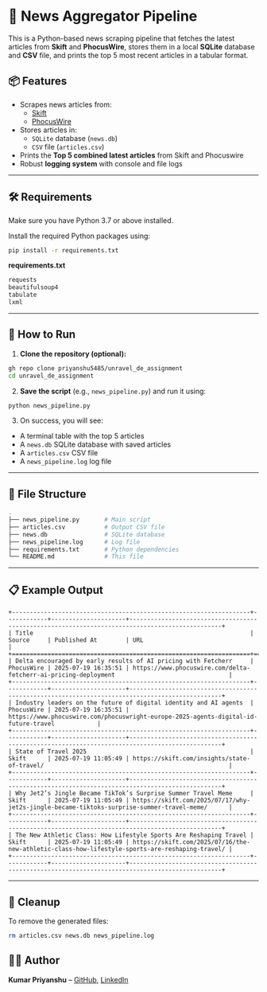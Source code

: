 # 📰 News Aggregator Pipeline

This is a Python-based news scraping pipeline that fetches the latest articles from **Skift** and **PhocusWire**, stores them in a local **SQLite** database and **CSV** file, and prints the top 5 most recent articles in a tabular format.

## 📦 Features

- Scrapes news articles from:
  - [Skift](https://skift.com)
  - [PhocusWire](https://www.phocuswire.com/Latest-News)
- Stores articles in:
  - `SQLite` database (`news.db`)
  - `CSV` file (`articles.csv`)
- Prints the **Top 5 combined latest articles** from Skift and Phocuswire
- Robust **logging system** with console and file logs

---

## 🛠️ Requirements

Make sure you have Python 3.7 or above installed.

Install the required Python packages using:

```bash
pip install -r requirements.txt
```

**requirements.txt**
```txt
requests
beautifulsoup4
tabulate
lxml
```

---

## 🚀 How to Run

1. **Clone the repository (optional):**

```bash
gh repo clone priyanshu5485/unravel_de_assignment
cd unravel_de_assignment
```

2. **Save the script** (e.g., `news_pipeline.py`) and run it using:

```bash
python news_pipeline.py
```

3. On success, you will see:

- A terminal table with the top 5 articles
- A `news.db` SQLite database with saved articles
- A `articles.csv` CSV file
- A `news_pipeline.log` log file

---

## 📂 File Structure

```bash
.
├── news_pipeline.py       # Main script
├── articles.csv           # Output CSV file
├── news.db                # SQLite database
├── news_pipeline.log      # Log file
├── requirements.txt       # Python dependencies
└── README.md              # This file
```

---

## 📋 Example Output

```text
+-------------------------------------------------------------------+------------+---------------------+------------------------------------------------------------------------------------------------+ 
| Title                                                             | Source     | Published At        | URL                                                                                            | 
+===================================================================+============+=====================+================================================================================================+ 
| Delta encouraged by early results of AI pricing with Fetcherr     | PhocusWire | 2025-07-19 16:35:51 | https://www.phocuswire.com/delta-fetcherr-ai-pricing-deployment                                | 
+-------------------------------------------------------------------+------------+---------------------+------------------------------------------------------------------------------------------------+ 
| Industry leaders on the future of digital identity and AI agents  | PhocusWire | 2025-07-19 16:35:51 | https://www.phocuswire.com/phocuswright-europe-2025-agents-digital-id-future-travel            | 
+-------------------------------------------------------------------+------------+---------------------+------------------------------------------------------------------------------------------------+ 
| State of Travel 2025                                              | Skift      | 2025-07-19 11:05:49 | https://skift.com/insights/state-of-travel/                                                    | 
+-------------------------------------------------------------------+------------+---------------------+------------------------------------------------------------------------------------------------+ 
| Why Jet2’s Jingle Became TikTok’s Surprise Summer Travel Meme     | Skift      | 2025-07-19 11:05:49 | https://skift.com/2025/07/17/why-jet2s-jingle-became-tiktoks-surprise-summer-travel-meme/      | 
+-------------------------------------------------------------------+------------+---------------------+------------------------------------------------------------------------------------------------+ 
| The New Athletic Class: How Lifestyle Sports Are Reshaping Travel | Skift      | 2025-07-19 11:05:49 | https://skift.com/2025/07/16/the-new-athletic-class-how-lifestyle-sports-are-reshaping-travel/ | 
+-------------------------------------------------------------------+------------+---------------------+------------------------------------------------------------------------------------------------+
```

---

## 🧹 Cleanup

To remove the generated files:

```bash
rm articles.csv news.db news_pipeline.log
```



## 👨‍💻 Author

**Kumar Priyanshu** – [GitHub](https://github.com/priyanshu5485), [LinkedIn](https://www.linkedin.com/in/priyanshu0309/)